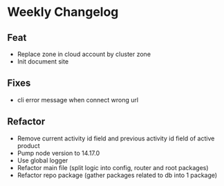 # Weekly Changelog
## Feat
- Replace zone in cloud account by cluster zone
- Init document site

## Fixes
- cli error message when connect wrong url

## Refactor
- Remove current activity id field and previous activity id field of active product
- Pump node version to 14.17.0
- Use global logger
- Refactor main file (split logic into config, router and root packages)
- Refactor repo package (gather packages related to db into 1 package)